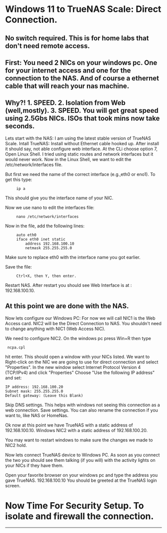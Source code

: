 # Windows 11 to TrueNAS Scale: Direct Connection.
No switch required. 
This is for home labs that don't need remote access.
---
First: You need 2 NICs on your windows pc. One for your internet access and one for the connection to the NAS.
And of course a ethernet cable that will reach your nas machine.
---
Why?! 1. SPEED. 2. Isolation from Web (well,mostly). 3. SPEED.
You will get great speed using 2.5Gbs NICs. ISOs that took mins now take seconds.
---
Lets start with the NAS: 
    I am using the latest stable version of TrueNAS Scale.
Intall TrueNAS: Install without Ethernet cable hooked up.
After install it should say, not able configure web interface.
At the CLi choose option 7, Open Linux Shell. I tried using static routes and network interfaces but it would never work.
   Now in the Linux Shell, we want to edit the /etc/network/interfaces file.
   
   But first we need the name of the correct interface (e.g.,eth0 or eno1).
   To get this type:
   
         ip a
         
   This should give you the interface name of your NIC.

   Now we use nano to edit the interfaces file:
   
         nano /etc/network/interfaces  
   
Now in the file, add the following lines:

         auto eth0
         iface eth0 inet static
             address 192.168.100.10
             netmask 255.255.255.0
             
Make sure to replace eth0 with the interface name you got earlier. 

Save the file:

         Ctrl+X, then Y, then enter.

Restart NAS.
After restart you should see Web Interface is at : 192.168.100.10.

At this point we are done with the NAS.
---
Now lets configure our Windows PC:
For now we will call NIC1 is the Web Access card. NIC2 will be the Direct Connection to NAS.
You shouldn't need to change anything with NIC1 (Web Access NIC).

We need to configure NIC2.
On the windows pc press Win+R then type

     ncpa.cpl

hit enter. This should open a window with your NICs listed. We want to Right-click on the NIC we are going to use for direct connection and select "Properties".
In the new window select Internet Protocol Version 4 (TCP/IPv4) and click "Properties"
Choose "Use the following IP address" and set:

    IP address: 192.168.100.20
    Subnet mask: 255.255.255.0
    Default gateway: (Leave this Blank)
    
Skip DNS settings. This helps with windows not seeing this connection as a web connection.
Save settings.
You can also rename the connection if you want to, like NAS or HomeNas.

Ok now at this point we have TrueNAS with a static address of 192.168.100.10.
Windows NIC2 with a static address of 192.168.100.20.

You may want to restart windows to make sure the changes we made to NIC2 hold.

Now lets connect TrueNAS device to Windows PC. As soon as you connect the two you should see them talking (if you will) with the activity lights on your NICs if they have them.

Open your favorite browser on your windows pc and type the address you gave TrueNAS.
 192.168.100.10
You should be greeted at the TrueNAS login screen.  

# Now Time For Security Setup. To isolate and firewall the connection.
---







